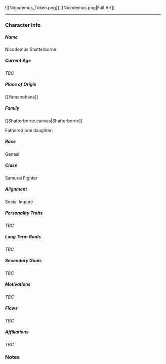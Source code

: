 ![[Nicodemus_Token.png]]
[[Nicodemus.png|Full Art]]

---
### Character Info

##### Name 
Nicodemus Shatterborne

##### Current Age
*TBC*

##### Place of Origin
[[Yamanohana]]

##### Family
[[Shatterborne.canvas|Shatterborne]]

Fathered one daughter:


##### Race
Genasi

##### Class
Samurai Fighter

##### Alignment
Social Impure

##### Personality Traits
*TBC*

##### Long Term Goals
*TBC*

##### Secondary Goals
*TBC*

##### Motivations
*TBC*

##### Flaws
*TBC*

##### Affiliations
*TBC*

### Notes

